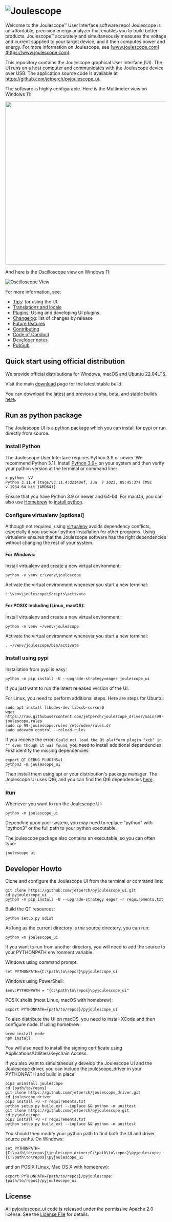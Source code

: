 
# ![Joulescope](https://download.joulescope.com/press/joulescope_logo-PNG-Transparent-Exact-Small.png "Joulescope Logo")


Welcome to the Joulescope™ User Interface software repo!
Joulescope is an affordable, precision energy
analyzer that enables you to build better products.
Joulescope™ accurately and simultaneously measures the voltage and current
supplied to your target device, and it then computes power and energy.
For more information on Joulescope, see
[www.joulescope.com](https://www.joulescope.com).

This repository contains the Joulescope graphical User Interface (UI).
The UI runs on a host computer and communicates with the Joulescope device
over USB.  The application source code is available at
https://github.com/jetperch/pyjoulescope_ui.  

The software is highly configurable.  Here is the Multimeter view on Windows 11:

<img src="docs/multimeter.png" width="509" />

And here is the Oscilloscope view on Windows 11:

![Oscilloscope View](docs/oscilloscope.png)

For more information, see:

* [Tips](docs/tips.md): for using the UI.
* [Translations and locale](docs/locale.md)
* [Plugins](docs/plugin.md): Using and developing UI plugins.
* [Changelog](CHANGELOG.md): list of changes by release
* [Future features](docs/features_future.md)
* [Contributing](CONTRIBUTING.md)
* [Code of Conduct](CODE_OF_CONDUCT.md)
* [Developer notes](docs/dev.md)
* [PubSub](docs/pubsub.md)


## Quick start using official distribution

We provide official distributions for Windows, macOS and Ubuntu 22.04LTS.

Visit the main [download](https://www.joulescope.com/download) 
page for the latest stable build.

You can download the latest and previous alpha, beta, and stable builds
[here](https://download.joulescope.com/joulescope_install/index_v2.html).


## Run as python package

The Joulescope UI is a python package which you can install for pypi or
run directly from source.


### Install Python

The Joulescope User Interface requires Python 3.9 or newer.
We recommend Python 3.11.
Install [Python 3.9+](https://www.python.org/) on your system and then verify
your python version at the terminal or command line:

    > python -VV
    Python 3.11.4 (tags/v3.11.4:d2340ef, Jun  7 2023, 05:45:37) [MSC v.1934 64 bit (AMD64)]

Ensure that you have Python 3.9 or newer and 64-bit.
For macOS, you can also use
[Homebrew](https://docs.brew.sh/Installation)
to [install python](https://docs.brew.sh/Homebrew-and-Python).


### Configure virtualenv [optional]

Although not required, using
[virtualenv](https://virtualenv.pypa.io/en/latest/)
avoids dependency conflicts, especially if you use your python installation for
other programs.  Using virtualenv ensures that
the Joulescope software has the right dependencies without changing the rest
of your system.


#### For Windows:

Install virtualenv and create a new virtual environment:

    python -v venv c:\venv\joulescope

Activate the virtual environment whenever you start a new terminal:

    c:\venv\joulescope\Scripts\activate


#### For POSIX including (Linux, macOS):

Install virtualenv and create a new virtual environment:

    python -m venv ~/venv/joulescope

Activate the virtual environment whenever you start a new terminal:

    . ~/venv/joulescope/bin/activate


### Install using pypi

Installation from pypi is easy:

    python -m pip install -U --upgrade-strategy=eager joulescope_ui
    
If you just want to run the latest released version of the UI.

For Linux, you need to perform additional steps.  Here are steps for
Ubuntu:

    sudo apt install libudev-dev libxcb-cursor0
    wget https://raw.githubusercontent.com/jetperch/joulescope_driver/main/99-joulescope.rules
    sudo cp 99-joulescope.rules /etc/udev/rules.d/
    sudo udevadm control --reload-rules

If you receive the error:
`Could not load the Qt platform plugin "xcb" in "" even though it was found`,
you need to install additional dependencies.  First identify the 
missing dependencies:

    export QT_DEBUG_PLUGINS=1
    python3 -m joulescope_ui

Then install them using apt or your distribution's package manager.
The Joulescope UI uses Qt6, and you can find the Qt6 dependencies
[here](https://doc.qt.io/qt-6/linux-requirements.html).


### Run

Whenever you want to run the Joulescope UI:

    python -m joulescope_ui

Depending upon your system, you may need to replace "python" 
with "python3" or the full path to your python executable.

The joulescope package also contains an executable, so you can often type:

    joulescope ui


## Developer Howto

Clone and configure the Joulescope UI from the terminal or command line:

    git clone https://github.com/jetperch/pyjoulescope_ui.git
    cd pyjoulescope_ui
    python -m pip install -U --upgrade-strategy eager -r requirements.txt

Build the QT resources:

    python setup.py sdist

As long as the current directory is the source directory, you can run:

    python -m joulescope_ui

If you want to run from another directory, you will need to add the source
to your PYTHONPATH environment variable.  

Windows using command prompt:

    set PYTHONPATH={C:\path\to\repos}\pyjoulescope_ui

Windows using PowerShell:

    $env:PYTHONPATH = "{C:\path\to\repos}\pyjoulescope_ui"

POSIX shells (most Linux, macOS with homebrew):

    export PYTHONPATH={path/to/repos}/pyjoulescope_ui

To also distribute the UI on macOS, you need to install XCode and then
configure node.  If using homebrew:

    brew install node
    npm install

You will also need to install the signing certificate using
Applications/Utilities/Keychain Access.

If you also want to simultaneously develop the Joulescope UI and the
Joulescope driver, you can include the joulescope_driver in 
your PYTHONPATH and build in place:

    pip3 uninstall joulescope
    cd {path/to/repos}
    git clone https://github.com/jetperch/joulescope_driver.git
    cd joulescope_driver
    pip3 install -U -r requirements.txt
    python setup.py build_ext --inplace && python -m unittest
    git clone https://github.com/jetperch/pyjoulescope.git
    cd pyjoulescope
    pip3 install -U -r requirements.txt    
    python setup.py build_ext --inplace && python -m unittest

You should then modify your python path to find both the UI and driver
source paths. On Windows:

    set PYTHONPATH={C:\path\to\repos}\joulescope_driver;C:\path\to\repos}\pyjoulescope;{C:\path\to\repos}\pyjoulescope_ui

and on POSIX (Linux, Mac OS X with homebrew):

    export PYTHONPATH={path/to/repos}/pyjoulescope:{path/to/repos}/pyjoulescope_ui


## License

All pyjoulescope_ui code is released under the permissive Apache 2.0 license.
See the [License File](LICENSE.txt) for details.
